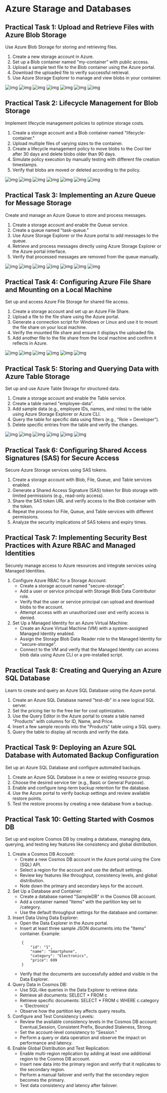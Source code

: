 # Azure Starage and Databases

## Practical Task 1: Upload and Retrieve Files with Azure Blob Storage

Use Azure Blob Storage for storing and retrieving files.

1. Create a new storage account in Azure.
2. Set up a Blob container named "my-container" with public access.
3. Upload a sample text file to the Blob container using the Azure portal.
4. Download the uploaded file to verify successful retrieval.
5. Use Azure Storage Explorer to manage and view blobs in your container.

![img](/screenshots/1_1.png)
![img](/screenshots/1_2.png)
![img](/screenshots/1_3.png)
![img](/screenshots/1_4.png)
![img](/screenshots/1_5.png)
![img](/screenshots/1_6.png)
![img](/screenshots/1_7.png)

## Practical Task 2: Lifecycle Management for Blob Storage
Implement lifecycle management policies to optimize storage costs.

1. Create a storage account and a Blob container named "lifecycle-container."
2. Upload multiple files of varying sizes to the container.
3. Create a lifecycle management policy to move blobs to the Cool tier after 30 days and delete blobs older than 90 days.
4. Simulate policy execution by manually testing with different file creation timestamps.
5. Verify that blobs are moved or deleted according to the policy.

![img](/screenshots/2_1.png)
![img](/screenshots/2_2.png)
![img](/screenshots/2_3.png)
![img](/screenshots/2_4.png)
![img](/screenshots/2_5.png)
![img](/screenshots/2_6.png)
![img](/screenshots/2_7.png)

## Practical Task 3: Implementing an Azure Queue for Message Storage
Create and manage an Azure Queue to store and process messages.

1. Create a storage account and enable the Queue service.
2. Create a queue named "task-queue."
3. Use Azure Storage Explorer or the Azure portal to add messages to the queue.
4. Retrieve and process messages directly using Azure Storage Explorer or the Azure portal interface.
5. Verify that processed messages are removed from the queue manually.

![img](/screenshots/3_1.png)
![img](/screenshots/3_2.png)
![img](/screenshots/3_3.png)
![img](/screenshots/3_4.png)
![img](/screenshots/3_5.png)
![img](/screenshots/3_6.png)
![img](/screenshots/3_7.png)

## Practical Task 4: Configuring Azure File Share and Mounting on a Local Machine
Set up and access Azure File Storage for shared file access.

1. Create a storage account and set up an Azure File Share.
2. Upload a file to the file share using the Azure portal.
3. Generate a connection script for Windows or Linux and use it to mount the file share on your local machine.
4. Verify the mounted file share and ensure it displays the uploaded file.
5. Add another file to the file share from the local machine and confirm it reflects in Azure.

![img](/screenshots/4_1.png)
![img](/screenshots/4_2.png)
![img](/screenshots/4_3.png)
![img](/screenshots/4_4.png)
![img](/screenshots/4_5.png)
![img](/screenshots/4_6.png)

## Practical Task 5: Storing and Querying Data with Azure Table Storage
Set up and use Azure Table Storage for structured data.

1. Create a storage account and enable the Table service.
2. Create a table named "employee-data".
3. Add sample data (e.g., employee IDs, names, and roles) to the table using Azure Storage Explorer or Azure CLI.
4. Query the table for specific data using filters (e.g., "Role = Developer").
5. Delete specific entries from the table and verify the changes.

![img](/screenshots/5_1.png)
![img](/screenshots/5_2.png)
![img](/screenshots/5_3.png)
![img](/screenshots/5_4.png)
![img](/screenshots/5_5.png)
![img](/screenshots/5_6.png)

## Practical Task 6: Configuring Shared Access Signatures (SAS) for Secure Access
Secure Azure Storage services using SAS tokens.

1. Create a storage account with Blob, File, Queue, and Table services enabled.
2. Generate a Shared Access Signature (SAS) token for Blob storage with limited permissions (e.g., read-only access).
3. Share the SAS token URL and verify access to the Blob container with the token.
4. Repeat the process for File, Queue, and Table services with different permissions.
5. Analyze the security implications of SAS tokens and expiry times.

## Practical Task 7: Implementing Security Best Practices with Azure RBAC and Managed Identities
Securely manage access to Azure resources and integrate services using Managed Identities.

1. Configure Azure RBAC for a Storage Account:
   - Create a storage account named "secure-storage".
   - Add a user or service principal with Storage Blob Data Contributor role.
   - Verify that the user or service principal can upload and download blobs to the account.
   - Attempt access with an unauthorized user and verify access is denied.
2. Set Up a Managed Identity for an Azure Virtual Machine:
   - Create an Azure Virtual Machine (VM) with a system-assigned Managed Identity enabled.
   - Assign the Storage Blob Data Reader role to the Managed Identity for "secure-storage".
   - Connect to the VM and verify that the Managed Identity can access blob data using Azure CLI or a pre-installed script.

## Practical Task 8: Creating and Querying an Azure SQL Database
Learn to create and query an Azure SQL Database using the Azure portal.

1. Create an Azure SQL Database named "test-db" in a new logical SQL server.
2. Set the pricing tier to the free tier for cost optimization.
3. Use the Query Editor in the Azure portal to create a table named "Products" with columns for ID, Name, and Price.
4. Insert a few sample records into the "Products" table using a SQL query.
5. Query the table to display all records and verify the data.

## Practical Task 9: Deploying an Azure SQL Database with Automated Backup Configuration
Set up an Azure SQL Database and configure automated backups.

1. Create an Azure SQL Database in a new or existing resource group.
2. Choose the desired service tier (e.g., Basic or General Purpose).
3. Enable and configure long-term backup retention for the database.
4. Use the Azure portal to verify backup settings and review available restore points.
5. Test the restore process by creating a new database from a backup.

## Practical Task 10: Getting Started with Cosmos DB
Set up and explore Cosmos DB by creating a database, managing data, querying, and testing key features like consistency and global distribution.

1. Create a Cosmos DB Account:
   - Create a new Cosmos DB account in the Azure portal using the Core (SQL) API.
   - Select a region for the account and use the default settings.
   - Review key features like throughput, consistency levels, and global distribution.
   - Note down the primary and secondary keys for the account.
2. Set Up a Database and Container:
   - Create a database named "SampleDB" in the Cosmos DB account.
   - Add a container named "Items" with the partition key set to /category.
   - Use the default throughput settings for the database and container.
3. Insert Data Using Data Explorer:
   - Open the Data Explorer in the Azure portal.
   - Insert at least three sample JSON documents into the "Items" container. Example:
    ```
        {
            "id": "1",
            "name": "Smartphone",
            "category": "Electronics",
            "price": 699
        }
    ```    
   - Verify that the documents are successfully added and visible in the Data Explorer.
4. Query Data in Cosmos DB:
   - Use SQL-like queries in the Data Explorer to retrieve data:
   - Retrieve all documents: SELECT * FROM c
   - Retrieve specific documents: SELECT * FROM c WHERE c.category = 'Electronics'
   - Observe how the partition key affects query results.
5. Configure and Test Consistency Levels:
   - Review the available consistency levels in the Cosmos DB account: Eventual,Session, Consistent Prefix, Bounded Staleness, Strong.
   - Set the account-level consistency to "Session."
   - Perform a query or data operation and observe the impact on performance and latency.
6. Enable Global Distribution and Test Replication:
   - Enable multi-region replication by adding at least one additional region to the Cosmos DB account.
   - Insert new data into the primary region and verify that it replicates to the secondary region.
   - Perform a manual failover and verify that the secondary region becomes the primary.
   - Test data consistency and latency after failover.